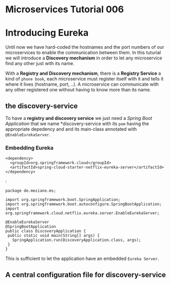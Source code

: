 # Microservices Tutorial 006
# Introducing Eureka 
Until now we have hard-coded the hostnames and the port numbers of our microservices to enable the communication between them.
In this tuturial we will introduce a **Discovery mechanism** in order to let any microservice find any other just with its name.

With a **Registry and Discovery mechanism**, there is a **Registry Service** a kind of `phone book`, each microservice must register itself with it and tells it where it lives (hostname, port, ..). 
A microservice can communicate with any other registered one without having to know more than its name. 

## the discovery-service
To have a **registry  and discovery service** we just need a *Spring Boot Application* that we name *discovery-service with its `pom` having the appropriate depedency and and its main-class annotated with `@EnableEurekaServer`.
### Embedding Eureka
```
<dependency>
  <groupId>org.springframework.cloud</groupId>
  <artifactId>spring-cloud-starter-netflix-eureka-server</artifactId>
</dependency>
```
 :
 ```
 package de.meziane.ms;

import org.springframework.boot.SpringApplication;
import org.springframework.boot.autoconfigure.SpringBootApplication;
import org.springframework.cloud.netflix.eureka.server.EnableEurekaServer;

@EnableEurekaServer
@SpringBootApplication
public class DiscoveryApplication {
  public static void main(String[] args) {
    SpringApplication.run(DiscoveryApplication.class, args);
  }
}
 ```
This is sufficient to let the application have an embedded `Eureka Server`.  
 ## A central configuration file for discovery-service
 
<!--stackedit_data:
eyJoaXN0b3J5IjpbLTkzMTEwODE2MSwtMTM1ODcwNDYyNSwtMT
cyNDU0Mzk0OSwtNjYyMTQyNDM3LDcyNjkzMzYwNCwtMTY3MDgy
MTQ0MywxNTI0MDk3MywtMTEyOTc3NDM0NywzMjcxNjYwNTIsLT
I1MDA4NTk1NSw4NDk3ODcyMCwtMTQ1NzY0OTYyOV19
-->